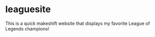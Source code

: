 # leaguesite
This is a quick makeshift website that displays my favorite League of Legends champions!
